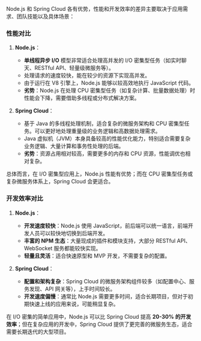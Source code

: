 Node.js 和 Spring Cloud 各有优势，性能和开发效率的差异主要取决于应用需求、团队技能以及具体场景：

### 性能对比
1. **Node.js**：
   - **单线程异步 I/O** 模型非常适合处理高并发的 I/O 密集型任务（如实时聊天、RESTful API、轻量级微服务等）。
   - 处理请求的速度较快，能在较少的资源下实现高并发。
   - 由于运行在 V8 引擎上，Node.js 能够以较高效地执行 JavaScript 代码。
   - **劣势**：Node.js 在处理 CPU 密集型任务（如复杂计算、批量数据处理）时性能会下降，需要借助多线程或分布式解决方案。

2. **Spring Cloud**：
   - 基于 Java 的多线程处理机制，适合复杂的微服务架构和 CPU 密集型任务。可以更好地处理重量级的业务逻辑和高数据处理需求。
   - Java 虚拟机（JVM）本身具备较高的性能优化能力，特别适合需要复杂业务逻辑、大量计算和事务性处理的后端。
   - **劣势**：资源占用相对较高，需要更多的内存和 CPU 资源，性能调优也相对复杂。

总体而言，在 I/O 密集型应用上，Node.js 性能有优势；而在 CPU 密集型任务或复杂微服务体系上，Spring Cloud 会更适合。

### 开发效率对比
1. **Node.js**：
   - **开发速度较快**：Node.js 使用 JavaScript，前后端可以统一语言，前端开发人员可以较快地切换到后端开发。
   - **丰富的 NPM 生态**：大量现成的插件和模块支持，大部分 RESTful API、WebSocket 服务都能较快实现。
   - **轻量且灵活**：适合快速原型和 MVP 开发，不需要复杂的配置。

2. **Spring Cloud**：
   - **配置和架构复杂**：Spring Cloud 的微服务架构组件较多（如配置中心、服务发现、API 网关等），上手时间较长。
   - **开发速度偏慢**：通常比 Node.js 需要更多时间，适合长期项目，但对于初期快速上线的应用来说，可能稍显复杂。

在 I/O 密集的简单应用中，Node.js 可以比 Spring Cloud 提高 **20-30% 的开发效率**；但在复杂应用的开发中，Spring Cloud 提供了更完善的微服务生态，适合需要长期迭代的大型项目。

